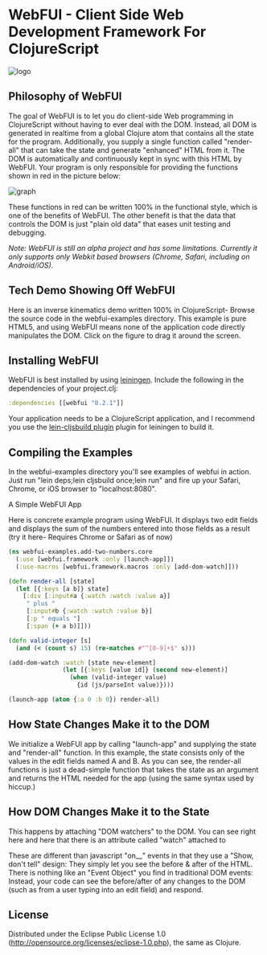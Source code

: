 # WebFUI - Client Side Web Development Framework For ClojureScript

![logo](http://lisperati.com/webfui/webfui_logo.png)

## Philosophy of WebFUI

The goal of WebFUI is to let you do client-side Web programming in ClojureScript without having to ever deal with the DOM. Instead, all DOM is generated in realtime from a global Clojure atom that contains all the state for the program. Additionally, you supply a single function called "render-all" that can take the state and generate "enhanced" HTML from it. The DOM is automatically and continuously kept in sync with this HTML by WebFUI. Your program is only responsible for providing the functions shown in red in the picture below:

![graph](http://lisperati.com/webfui/graph.png)

These functions in red can be written 100% in the functional style, which is one of the benefits of WebFUI. The other benefit is that the data that controls the DOM is just "plain old data" that eases unit testing and debugging.

*Note: WebFUI is still an alpha project and has some limitations. Currently it only supports only Webkit based browsers (Chrome, Safari, including on Android/iOS).*

## Tech Demo Showing Off WebFUI

Here is an inverse kinematics demo written 100% in ClojureScript- Browse the source code in the webfui-examples directory. This example is pure HTML5, and using WebFUI means none of the application code directly manipulates the DOM. Click on the figure to drag it around the screen. 

## Installing WebFUI

WebFUI is best installed by using [leiningen](https://github.com/technomancy/leiningen). Include the following in the dependencies of your project.clj:

```clojure
:dependencies [[webfui "0.2.1"]]
```

Your application needs to be a ClojureScript application, and I recommend you use the [lein-cljsbuild plugin](https://github.com/emezeske/lein-cljsbuild) plugin for leiningen to build it.

## Compiling the Examples

In the webfui-examples directory you'll see examples of webfui in action. Just run "lein deps;lein cljsbuild once;lein run" and fire up your Safari, Chrome, or iOS browser to "localhost:8080".

A Simple WebFUI App

Here is concrete example program using WebFUI. It displays two edit fields and displays the sum of the numbers entered into those fields as a result (try it here- Requires Chrome or Safari as of now)

```clojure
(ns webfui-examples.add-two-numbers.core
  (:use [webfui.framework :only [launch-app]])
  (:use-macros [webfui.framework.macros :only [add-dom-watch]]))

(defn render-all [state]
  (let [{:keys [a b]} state]
    [:div [:input#a {:watch :watch :value a}]
     " plus "
     [:input#b {:watch :watch :value b}] 
     [:p " equals "]
     [:span (+ a b)]]))

(defn valid-integer [s] 
  (and (< (count s) 15) (re-matches #"^[0-9]+$" s)))

(add-dom-watch :watch [state new-element]
               (let [{:keys [value id]} (second new-element)]
                 (when (valid-integer value)
                   {id (js/parseInt value)})))

(launch-app (atom {:a 0 :b 0}) render-all)
```

## How State Changes Make it to the DOM

We initialize a WebFUI app by calling "launch-app" and supplying the state and "render-all" function. In this example, the state consists only of the values in the edit fields named A and B. As you can see, the render-all functions is just a dead-simple function that takes the state as an argument and returns the HTML needed for the app (using the same syntax used by hiccup.)

## How DOM Changes Make it to the State

This happens by attaching "DOM watchers" to the DOM. You can see right here and here that there is an attribute called "watch" attached to 

These are different than javascript "on__" events in that they use a "Show, don't tell" design: They simply let you see the before & after of the HTML. There is nothing like an "Event Object" you find in traditional DOM events: Instead, your code can see the before/after of any changes to the DOM (such as from a user typing into an edit field) and respond.

## License

Distributed under the Eclipse Public License 1.0 (http://opensource.org/licenses/eclipse-1.0.php), the same as Clojure.
